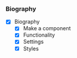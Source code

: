 ### Biography

- [x] Biography
  - [x] Make a component
  - [x] Functionality
  - [x] Settings
  - [x] Styles